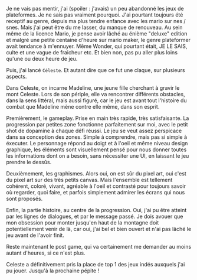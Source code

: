 Je ne vais pas mentir, j'ai (spoiler : j'avais) un peu abandonné les jeux de plateformes. Je ne sais pas vraiment pourquoi. J'ai pourtant toujours
été receptif au genre, depuis ma plus tendre enfance avec les mario sur nes / snes. Mais j'ai peut être du me lasser, du manque de renouveau. Au sein même de 
la licence Mario, je pense avoir lâché au énième "deluxe" edition et malgré une petite centaine d'heure sur mario maker, le genre plateformer avait tendance à 
m'ennuyer. Même Wonder, qui pourtant était, JE LE SAIS, culte et une vague de fraicheur etc. Et bien non, pas pu aller plus loins qu'une ou deux heure de jeu.

Puis, j'ai lancé <code>Céleste</code>. 
Et autant dire que ce fut une claque, sur plusieurs aspects. 

Dans Celeste, on incarne Madeline, une jeune fille cherchant à gravir le mont Celeste. Lors de son périple, elle va rencontrer différents obstacles, dans la sens littéral, mais aussi figuré, car le jeu 
est avant tout l'histoire du combat que Madeline mène contre elle même, dans son esprit.

Premièrement, le gameplay. Prise en main très rapide, très satisfaisante. La progression par petites zone fonctionne parfaitement sur moi, avec le petit 
shot de dopamine à chaque défi réussi. Le jeu se veut assez perspicace dans sa conception des zones. Simple à comprendre, mais pas si simple à 
éxecuter. Le personnage répond au doigt et à l'oeil et même niveau design graphique, les éléments sont visuellement pensé pour nous donner toutes
les informations dont on a besoin, sans nécessiter une UI, en laissant le jeu prendre le dessûs. 

Deuxièmement, les graphismes. Alors oui, on est sûr du pixel art, oui c'est du pixel art sur des très petits canvas. Mais l'ensemble est tellement cohérent, coloré, vivant, agréable à l'oeil et 
contrasté pour toujours savoir où regarder, quoi faire, et parfois simplement admirer les écrans qui nous sont proposés.

Enfin, la partie histoire, au centre de la progression. Oui, j'ai pu être atteint par les lignes de dialogues, et par le message passé. Je dois avouer que mon obsession pour monter jusqu'en haut de la 
montagne doit potentiellement venir de là, car oui, j'ai bel et bien ouvert et n'ai pas lâché le jeu avant de l'avoir finit.

Reste maintenant le post game, qui va certainement me demander au moins autant d'heures, si ce n'est plus.

Celeste a définitivement pris la place de top 1 des jeux indés auxquels j'ai pu jouer. Jusqu'à la prochaine pépite !

